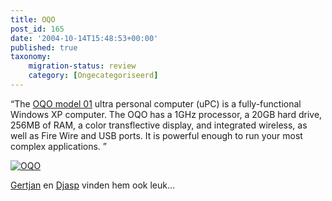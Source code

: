 ```yaml
---
title: OQO
post_id: 165
date: '2004-10-14T15:48:53+00:00'
published: true
taxonomy:
    migration-status: review
    category: [Ongecategoriseerd]
---
```

“The [OQO model 01](http://www.oqo.com/hardware/basics/) ultra personal computer (uPC) is a fully-functional Windows XP computer. The OQO has a 1GHz processor, a 20GB hard drive, 256MB of RAM, a color transflective display, and integrated wireless, as well as Fire Wire and USB ports. It is powerful enough to run your most complex applications. ”

[![OQO](/wp-content/uploads/2009/08/oqo1.jpg "OQO")](/wp-content/uploads/2009/08/oqo1.jpg)

[Gertjan](http://gertjan.kole.info/pivot/entry.php?id=719) en [Djasp](http://www.jereinsteonzin.nl/entry_1276.html) vinden hem ook leuk…